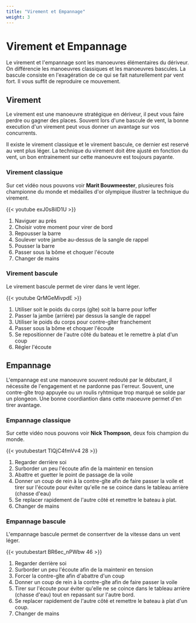 ```yaml
---
title: "Virement et Empannage"
weight: 3
---
```

# Virement et Empannage

Le virement et l'empannage sont les manoeuvres élémentaires du dériveur. On différencie les manoeuvres classiques et les manoeuvres bascules. La bascule consiste en l'exagération de ce qui se fait naturellement par vent fort. Il vous suffit de reproduire ce mouvement.

## Virement
Le virement est une manoeuvre stratégique en dériveur, il peut vous faire perdre ou gagner des places. Souvent lors d'une bascule de vent, la bonne execution d'un virement peut vous donner un avantage sur vos concurrents.

Il existe le virement classique et le virement bascule, ce dernier est reservé au vent plus léger. La technique du virement doit être ajusté en fonction du vent, un bon entrainement sur cette manoeuvre est toujours payante.

### Virement classique
Sur cet vidéo nous pouvons voir **Marit Bouwmeester**, plusieures fois championne du monde et médailles d'or olympique illustrer la technique du virement.

{{< youtube exJ0s8ilD1U >}}

1. Naviguer au près
2. Choisir votre moment pour virer de bord
3. Repousser la barre
4. Soulever votre jambe au-dessus de la sangle de rappel
5. Pousser la barre
6. Passer sous la bôme et choquer l'écoute
7. Changer de mains

### Virement bascule
Le virement bascule permet de virer dans le vent léger.

{{< youtube QrMGeMivpdE >}}

1. Utiliser soit le poids du corps (gîte) soit la barre pour loffer
2. Passer la jambe (arrière) par dessus la sangle de rappel 
3. Utiliser le poids du corps pour contre-gîter franchement
3. Passer sous la bôme et choquer l'écoute
4. Se repositionner de l'autre côté du bateau et le remettre à plat d'un coup
5. Régler l'écoute

## Empannage
L'empannage est une manoeuvre souvent redouté par le débutant, il nécessite de l'engagement et ne pardonne pas l'erreur. Souvent, une contre-gîte trop appuyée ou un roulis ryhtmique trop marqué se solde par un plongeon. Une bonne coordiantion dans cette maoeuvre permet d'en tirer avantage.

### Empannage classique
Sur cette vidéo nous pouvons voir **Nick Thompson**, deux fois champion du monde.

{{< youtubestart TlQjC4fmVv4 28 >}}

1. Regarder derrière soi
2. Surborder un peu l'écoute afin de la maintenir en tension
3. Abattre et guetter le point de passage de la voile
4. Donner un coup de rein à la contre-gîte afin de faire passer la voile et tirer sur l'écoute pour éviter qu'elle ne se coince dans le tableau arrière (chasse d'eau)
5. Se replacer rapidement de l'autre côté et remettre le bateau à plat.
6. Changer de mains

### Empannage bascule
L'empannage bascule permet de conserrtver de la vitesse dans un vent léger.

{{< youtubestart BR6ec_nPWbw 46 >}}

1. Regarder derrière soi
2. Surborder un peu l'écoute afin de la maintenir en tension
3. Forcer la contre-gîte afin d'abattre d'un coup
4. Donner un coup de rein à la contre-gîte afin de faire passer la voile
5. Tirer sur l'écoute pour éviter qu'elle ne se coince dans le tableau arrière (chasse d'eau) tout en repassant sur l'autre bord.
5. Se replacer rapidement de l'autre côté et remettre le bateau à plat d'un coup.
6. Changer de mains
